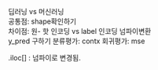 딥러닝 vs 머신러닝  
공통점: shape확인하기  
차이점: 원- 핫 인코딩 vs label 인코딩
넘파이변환  
y_pred 구하기
분류평가: contx
회귀평가: mse 

.iloc[] : 넘파이로 변경됨.

